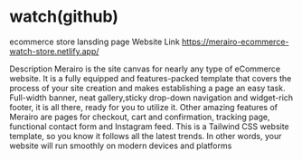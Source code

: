 # watch(github)
 ecommerce store lansding page
Website Link
https://merairo-ecommerce-watch-store.netlify.app/

Description
Merairo is the site canvas for nearly any type of eCommerce website. It is a fully equipped and features-packed
template that covers the process of your site creation and makes establishing a page an easy task.
Full-width banner, neat gallery,sticky drop-down navigation and widget-rich footer, it is all there, ready for you to
utilize it.
Other amazing features of Merairo are pages for checkout, cart and confirmation, tracking page, functional contact
form and Instagram feed.
This is a Tailwind CSS website template, so you know it follows all the latest trends. In other words, your website will
run smoothly on modern devices and platforms
